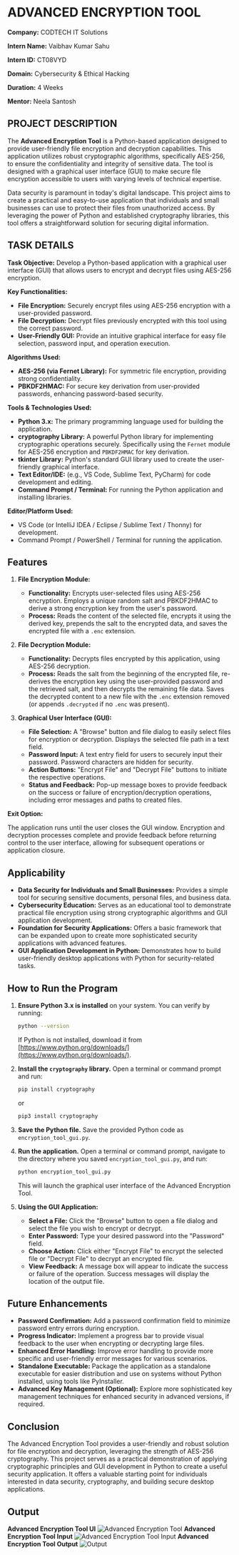 # ADVANCED ENCRYPTION TOOL

**Company:** CODTECH IT Solutions

**Intern Name:** Vaibhav Kumar Sahu

**Intern ID:** CT08VYD

**Domain:** Cybersecurity & Ethical Hacking

**Duration:** 4 Weeks

**Mentor:** Neela Santosh

## PROJECT DESCRIPTION

The **Advanced Encryption Tool** is a Python-based application designed to provide user-friendly file encryption and decryption capabilities. This application utilizes robust cryptographic algorithms, specifically AES-256, to ensure the confidentiality and integrity of sensitive data.  The tool is designed with a graphical user interface (GUI) to make secure file encryption accessible to users with varying levels of technical expertise.

Data security is paramount in today's digital landscape. This project aims to create a practical and easy-to-use application that individuals and small businesses can use to protect their files from unauthorized access. By leveraging the power of Python and established cryptography libraries, this tool offers a straightforward solution for securing digital information.

## TASK DETAILS

**Task Objective:** Develop a Python-based application with a graphical user interface (GUI) that allows users to encrypt and decrypt files using AES-256 encryption.

**Key Functionalities:**

*   **File Encryption:** Securely encrypt files using AES-256 encryption with a user-provided password.
*   **File Decryption:** Decrypt files previously encrypted with this tool using the correct password.
*   **User-Friendly GUI:** Provide an intuitive graphical interface for easy file selection, password input, and operation execution.

**Algorithms Used:**

*   **AES-256 (via Fernet Library):**  For symmetric file encryption, providing strong confidentiality.
*   **PBKDF2HMAC:** For secure key derivation from user-provided passwords, enhancing password-based security.

**Tools & Technologies Used:**

*   **Python 3.x:** The primary programming language used for building the application.
*   **cryptography Library:** A powerful Python library for implementing cryptographic operations securely. Specifically using the `Fernet` module for AES-256 encryption and `PBKDF2HMAC` for key derivation.
*   **tkinter Library:** Python's standard GUI library used to create the user-friendly graphical interface.
*   **Text Editor/IDE:** (e.g., VS Code, Sublime Text, PyCharm) for code development and editing.
*   **Command Prompt / Terminal:** For running the Python application and installing libraries.

**Editor/Platform Used:**

*   VS Code (or IntelliJ IDEA / Eclipse / Sublime Text / Thonny) for development.
*   Command Prompt / PowerShell / Terminal for running the application.

## Features

1.  **File Encryption Module:**
    *   **Functionality:** Encrypts user-selected files using AES-256 encryption.  Employs a unique random salt and PBKDF2HMAC to derive a strong encryption key from the user's password.
    *   **Process:** Reads the content of the selected file, encrypts it using the derived key, prepends the salt to the encrypted data, and saves the encrypted file with a `.enc` extension.

2.  **File Decryption Module:**
    *   **Functionality:** Decrypts files encrypted by this application, using AES-256 decryption.
    *   **Process:** Reads the salt from the beginning of the encrypted file, re-derives the encryption key using the user-provided password and the retrieved salt, and then decrypts the remaining file data. Saves the decrypted content to a new file with the `.enc` extension removed (or appends `.decrypted` if no `.enc` was present).

3.  **Graphical User Interface (GUI):**
    *   **File Selection:**  A "Browse" button and file dialog to easily select files for encryption or decryption. Displays the selected file path in a text field.
    *   **Password Input:**  A text entry field for users to securely input their password. Password characters are hidden for security.
    *   **Action Buttons:** "Encrypt File" and "Decrypt File" buttons to initiate the respective operations.
    *   **Status and Feedback:**  Pop-up message boxes to provide feedback on the success or failure of encryption/decryption operations, including error messages and paths to created files.

**Exit Option:**

The application runs until the user closes the GUI window. Encryption and decryption processes complete and provide feedback before returning control to the user interface, allowing for subsequent operations or application closure.

## Applicability

*   **Data Security for Individuals and Small Businesses:** Provides a simple tool for securing sensitive documents, personal files, and business data.
*   **Cybersecurity Education:** Serves as an educational tool to demonstrate practical file encryption using strong cryptographic algorithms and GUI application development.
*   **Foundation for Security Applications:**  Offers a basic framework that can be expanded upon to create more sophisticated security applications with advanced features.
*   **GUI Application Development in Python:**  Demonstrates how to build user-friendly desktop applications with Python for security-related tasks.

## How to Run the Program

1.  **Ensure Python 3.x is installed** on your system. You can verify by running:
    ```bash
    python --version
    ```
    If Python is not installed, download it from [https://www.python.org/downloads/](https://www.python.org/downloads/).

2.  **Install the `cryptography` library.** Open a terminal or command prompt and run:
    ```bash
    pip install cryptography
    ```
    or
    ```bash
    pip3 install cryptography
    ```

3.  **Save the Python file.** Save the provided Python code as `encryption_tool_gui.py`.

4.  **Run the application.** Open a terminal or command prompt, navigate to the directory where you saved `encryption_tool_gui.py`, and run:
    ```bash
    python encryption_tool_gui.py
    ```
    This will launch the graphical user interface of the Advanced Encryption Tool.

5.  **Using the GUI Application:**
    *   **Select a File:** Click the "Browse" button to open a file dialog and select the file you wish to encrypt or decrypt.
    *   **Enter Password:** Type your desired password into the "Password" field.
    *   **Choose Action:** Click either "Encrypt File" to encrypt the selected file or "Decrypt File" to decrypt an encrypted file.
    *   **View Feedback:**  A message box will appear to indicate the success or failure of the operation. Success messages will display the location of the output file.

## Future Enhancements

*   **Password Confirmation:** Add a password confirmation field to minimize password entry errors during encryption.
*   **Progress Indicator:** Implement a progress bar to provide visual feedback to the user when encrypting or decrypting large files.
*   **Enhanced Error Handling:** Improve error handling to provide more specific and user-friendly error messages for various scenarios.
*   **Standalone Executable:** Package the application as a standalone executable for easier distribution and use on systems without Python installed, using tools like PyInstaller.
*   **Advanced Key Management (Optional):** Explore more sophisticated key management techniques for enhanced security in advanced versions, if required.

## Conclusion

The Advanced Encryption Tool provides a user-friendly and robust solution for file encryption and decryption, leveraging the strength of AES-256 cryptography. This project serves as a practical demonstration of applying cryptographic principles and GUI development in Python to create a useful security application. It offers a valuable starting point for individuals interested in data security, cryptography, and building secure desktop applications.

## Output

**Advanced Encryption Tool UI**
![Advanced Encryption Tool ](https://github.com/user-attachments/assets/fe0912d5-9c60-4d5e-bf01-c027ea487559)
**Advanced Encryption Tool Input**
![Advanced Encryption Tool Input](https://github.com/user-attachments/assets/3863f3eb-6f15-49bb-9943-0fd668b6921c)
**Advanced Encryption Tool Output**
![Output](https://github.com/user-attachments/assets/589bfa28-72e9-44cf-a889-bcfa7351918e)
